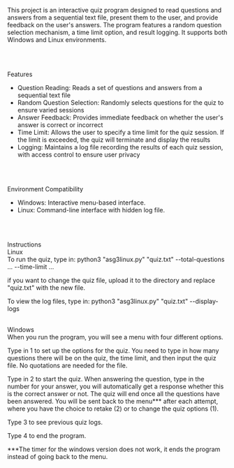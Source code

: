 This project is an interactive quiz program designed to read questions and answers from a sequential text file, present them to the user, and provide feedback on the user's answers. The program features a random question selection mechanism, a time limit option, and result logging. It supports both Windows and Linux environments.

</br >
</br >

Features
- Question Reading: Reads a set of questions and answers from a sequential text file
- Random Question Selection: Randomly selects questions for the quiz to ensure varied sessions
- Answer Feedback: Provides immediate feedback on whether the user's answer is correct or incorrect
- Time Limit: Allows the user to specify a time limit for the quiz session. If the limit is exceeded, the quiz will terminate and display the results
- Logging: Maintains a log file recording the results of each quiz session, with access control to ensure user privacy

</br >
</br >

Environment Compatibility
- Windows: Interactive menu-based interface.
- Linux: Command-line interface with hidden log file.

</br >
</br >

Instructions
</br >
Linux
</br >
To run the quiz, type in:
python3 "asg3linux.py" "quiz.txt" --total-questions ... --time-limit ...

if you want to change the quiz file, upload it to the directory and replace "quiz.txt" with the new file.

To view the log files, type in:
python3 "asg3linux.py" "quiz.txt" --display-logs

</br >
Windows
</br >  
When you run the program, you will see a menu with four different options. 

Type in 1 to set up the options for the quiz. You need to type in how many questions there will be on the quiz, the time limit, and then input the quiz file. No quotations are needed for the file.

Type in 2 to start the quiz. When answering the question, type in the number for your answer, you will automatically get a response whether this is the correct answer or not. The quiz will end once all the questions have been answered. You will be sent back to the menu*** after each attempt, where you have the choice to retake (2) or to change the quiz options (1).

Type 3 to see previous quiz logs.

Type 4 to end the program.

***The timer for the windows version does not work, it ends the program instead of going back to the menu.
